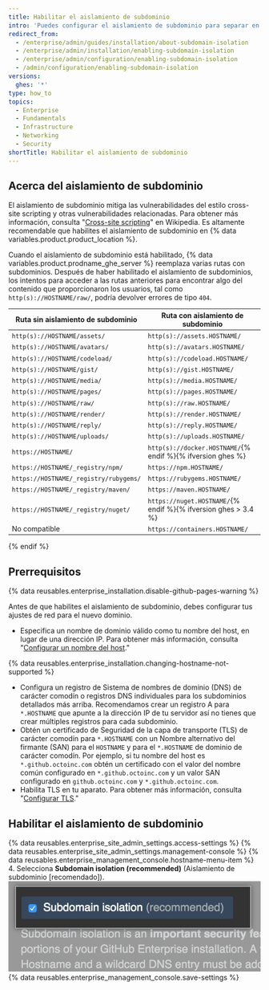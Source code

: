 ```yaml
---
title: Habilitar el aislamiento de subdominio
intro: 'Puedes configurar el aislamiento de subdominio para separar en forma segura el contenido suministrado por el usuario de las demás partes de tu aparato {% data variables.product.prodname_ghe_server %}.'
redirect_from:
  - /enterprise/admin/guides/installation/about-subdomain-isolation
  - /enterprise/admin/installation/enabling-subdomain-isolation
  - /enterprise/admin/configuration/enabling-subdomain-isolation
  - /admin/configuration/enabling-subdomain-isolation
versions:
  ghes: '*'
type: how_to
topics:
  - Enterprise
  - Fundamentals
  - Infrastructure
  - Networking
  - Security
shortTitle: Habilitar el aislamiento de subdominio
---
```


## Acerca del aislamiento de subdominio

El aislamiento de subdominio mitiga las vulnerabilidades del estilo cross-site scripting y otras vulnerabilidades relacionadas. Para obtener más información, consulta "[Cross-site scripting](http://en.wikipedia.org/wiki/Cross-site_scripting)" en Wikipedia. Es altamente recomendable que habilites el aislamiento de subdominio en {% data variables.product.product_location %}.

Cuando el aislamiento de subdominio está habilitado, {% data variables.product.prodname_ghe_server %} reemplaza varias rutas con subdominios. Después de haber habilitado el aislamiento de subdominios, los intentos para acceder a las rutas anteriores para encontrar algo del contenido que proporcionaron los usuarios, tal como `http(s)://HOSTNAME/raw/`, podría devolver errores de tipo `404`.

| Ruta sin aislamiento de subdominio     | Ruta con aislamiento de subdominio                             |
| -------------------------------------- | -------------------------------------------------------------- |
| `http(s)://HOSTNAME/assets/`           | `http(s)://assets.HOSTNAME/`                                   |
| `http(s)://HOSTNAME/avatars/`          | `http(s)://avatars.HOSTNAME/`                                  |
| `http(s)://HOSTNAME/codeload/`         | `http(s)://codeload.HOSTNAME/`                                 |
| `http(s)://HOSTNAME/gist/`             | `http(s)://gist.HOSTNAME/`                                     |
| `http(s)://HOSTNAME/media/`            | `http(s)://media.HOSTNAME/`                                    |
| `http(s)://HOSTNAME/pages/`            | `http(s)://pages.HOSTNAME/`                                    |
| `http(s)://HOSTNAME/raw/`              | `http(s)://raw.HOSTNAME/`                                      |
| `http(s)://HOSTNAME/render/`           | `http(s)://render.HOSTNAME/`                                   |
| `http(s)://HOSTNAME/reply/`            | `http(s)://reply.HOSTNAME/`                                    |
| `http(s)://HOSTNAME/uploads/`          | `http(s)://uploads.HOSTNAME/`                                  |{% ifversion ghes %}
| `https://HOSTNAME/`                    | `http(s)://docker.HOSTNAME/`{% endif %}{% ifversion ghes %}
| `https://HOSTNAME/_registry/npm/`      | `https://npm.HOSTNAME/`                                        |
| `https://HOSTNAME/_registry/rubygems/` | `https://rubygems.HOSTNAME/`                                   |
| `https://HOSTNAME/_registry/maven/`    | `https://maven.HOSTNAME/`                                      |
| `https://HOSTNAME/_registry/nuget/`    | `https://nuget.HOSTNAME/`{% endif %}{% ifversion ghes > 3.4 %}
| No compatible                          | `https://containers.HOSTNAME/` 
{% endif %}

## Prerrequisitos

{% data reusables.enterprise_installation.disable-github-pages-warning %}

Antes de que habilites el aislamiento de subdominio, debes configurar tus ajustes de red para el nuevo dominio.

- Especifica un nombre de dominio válido como tu nombre del host, en lugar de una dirección IP. Para obtener más información, consulta "[Configurar un nombre del host](/enterprise/admin/guides/installation/configuring-a-hostname)."

{% data reusables.enterprise_installation.changing-hostname-not-supported %}

- Configura un registro de Sistema de nombres de dominio (DNS) de carácter comodín o registros DNS individuales para los subdominios detallados más arriba. Recomendamos crear un registro A para `*.HOSTNAME` que apunte a la dirección IP de tu servidor así no tienes que crear múltiples registros para cada subdominio.
- Obtén un certificado de Seguridad de la capa de transporte (TLS) de carácter comodín para `*.HOSTNAME` con un Nombre alternativo del firmante (SAN) para el `HOSTNAME` y para el `*.HOSTNAME` de dominio de carácter comodín. Por ejemplo, si tu nombre del host es `*.github.octoinc.com` obtén un certificado con el valor del nombre común configurado en `*.github.octoinc.com` y un valor SAN configurado en `github.octoinc.com` y `*.github.octoinc.com`.
- Habilita TLS en tu aparato. Para obtener más información, consulta "[Configurar TLS](/enterprise/admin/guides/installation/configuring-tls/)."

## Habilitar el aislamiento de subdominio

{% data reusables.enterprise_site_admin_settings.access-settings %}
{% data reusables.enterprise_site_admin_settings.management-console %}
{% data reusables.enterprise_management_console.hostname-menu-item %}
4. Selecciona **Subdomain isolation (recommended)** (Aislamiento de subdominio [recomendado]). ![Casilla de verificación para habilitar el aislamiento de subdominio](/assets/images/enterprise/management-console/subdomain-isolation.png)
{% data reusables.enterprise_management_console.save-settings %}
